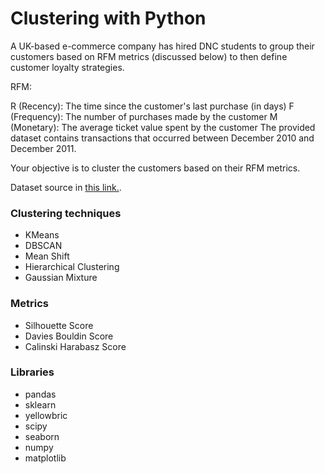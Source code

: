 # Clustering with Python
A UK-based e-commerce company has hired DNC students to group their customers based on RFM metrics (discussed below) to then define customer loyalty strategies.

RFM:

R (Recency): The time since the customer's last purchase (in days)
F (Frequency): The number of purchases made by the customer
M (Monetary): The average ticket value spent by the customer
The provided dataset contains transactions that occurred between December 2010 and December 2011.

Your objective is to cluster the customers based on their RFM metrics.

Dataset source in [this link.](https://www.kaggle.com/datasets/carrie1/ecommerce-data).

### Clustering techniques
- KMeans
- DBSCAN
- Mean Shift
- Hierarchical Clustering
- Gaussian Mixture

### Metrics
- Silhouette Score
- Davies Bouldin Score
- Calinski Harabasz Score

### Libraries
- pandas
- sklearn
- yellowbric
- scipy
- seaborn
- numpy
- matplotlib
